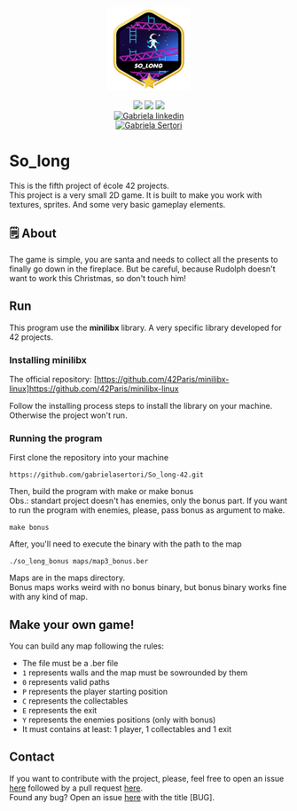 <div align="center">
	<div style="margin-bottom:3%">
		<a href="https://www.42sp.org.br/">
			<img src="./img/so_longm.png" alt="so_longlogo"/>
		</a>
	</div>
	<div>
		<img src="https://img.shields.io/badge/language-C-blue" />
		<img src="https://img.shields.io/badge/version-1-blue" />
		<img src="https://img.shields.io/badge/grade-115-green" />
	</div>
	<div>
		<a href="https://www.linkedin.com/in/gabriela-sertori-50b390189/">
			<img alt="Gabriela linkedin" src="https://img.shields.io/badge/-gabisertori-blue?style=flat&logo=Linkedin&logoColor=white" />
		</a>
	</div>
	<div>
		<a href="https://github.com/gabrielasertori">
			<img alt="Gabriela Sertori" src="https://img.shields.io/badge/-gabisertori-blue?style=flat&logo=github&logoColor=white" />
		</a>
	</div>
</div>

# So_long

This is the fifth project of école 42 projects.<br>
This project is a very small 2D game. It is built to make you work with textures, sprites. And some very basic gameplay elements.

## 🗒️ About

The game is simple, you are santa and needs to collect all the presents to finally go down in the fireplace. But be careful, because Rudolph doesn't want to work this Christmas, so don't touch him!

## Run

This program use the **minilibx** library. A very specific library developed for 42 projects.<br>

### Installing minilibx

The official repository:
[https://github.com/42Paris/minilibx-linux]https://github.com/42Paris/minilibx-linux

Follow the installing process steps to install the library on your machine. Otherwise the project won't run.

### Running the program

First clone the repository into your machine
```
https://github.com/gabrielasertori/So_long-42.git
```

Then, build the program with make or make bonus<br>
Obs.: standart project doesn't has enemies, only the bonus part. If you want to run the program with enemies, please, pass bonus as argument to make.
```
make bonus
```

After, you'll need to execute the binary with the path to the map
```
./so_long_bonus maps/map3_bonus.ber
```
Maps are in the maps directory.<br>
Bonus maps works weird with no bonus binary, but bonus binary works fine with any kind of map.<br>

## Make your own game!

You can build any map following the rules:
- The file must be a .ber file
- `1` represents walls and the map must be sowrounded by them
- `0` represents valid paths
- `P` represents the player starting position
- `C` represents the collectables
- `E` represents the exit
- `Y` represents the enemies positions (only with bonus)
- It must contains at least: 1 player, 1 collectables and 1 exit

## Contact

If you want to contribute with the project, please, feel free to open an issue [here](https://github.com/gabrielasertori/So_long-42/issues) followed by a pull request [here](https://github.com/gabrielasertori/So_long-42/pulls).<br>
Found any bug? Open an issue [here](https://github.com/gabrielasertori/So_long-42/issues) with the title [BUG].